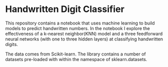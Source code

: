 # Handwritten Digit Classifier

This repository contains a notebook that uses machine learning to build models to predict handwritten numbers. In the notebook I explore the effectiveness of a k-nearest neighbor(KNN) model and a three feedforward neural networks (with one to three hidden layers) at classifying handwritten digits. 

The data comes from Scikit-learn. The library contains a number of datasets pre-loaded with within the namespace of sklearn.datasets.
